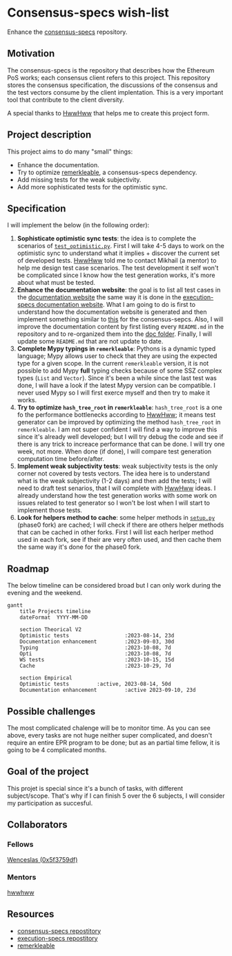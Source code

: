 # Consensus-specs wish-list

Enhance the [consensus-specs](https://github.com/ethereum/consensus-specs) repository.

## Motivation

The consensus-specs is the repository that describes how the Ethereum PoS works; each consensus client refers to this project. This repository stores the consensus specification, the discussions of the consensus and the test vectors consume by the client implentation. This is a very important tool that contribute to the client diversity.

A special thanks to [HwwHww](https://github.com/hwwhww) that helps me to create this project form.

## Project description

This project aims to do many "small" things:
- Enhance the documentation.
- Try to optimize [remerkleable](https://github.com/protolambda/remerkleable), a consensus-specs dependency.
- Add missing tests for the weak subjectivity.
- Add more sophisticated tests for the optimistic sync.

 
## Specification

I will implement the below (in the following order):
1. **Sophisticate optimistic sync tests**: the idea is to complete the scenarios of [`test_optimistic.py`](https://github.com/ethereum/consensus-specs/blob/dev/tests/core/pyspec/eth2spec/test/bellatrix/sync/test_optimistic.py). First I will take 4-5 days to work on the optimistic sync to understand what it implies + discover the current set of developed tests. [HwwHww](https://github.com/hwwhww) told me to contact Mikhail (a mentor) to help me design test case scenarios. The test development it self won't be complicated since I know how the test generation works, it's more about what must be tested.
2. **Enhance the documentation website**: the goal is to list all test cases in the [documentation website](https://ethereum.github.io/consensus-specs/) the same way it is done in the [execution-specs documentation website](https://ethereum.github.io/execution-spec-tests/tests/). What I am going to do is first to understand how the documentation website is generated and then implement something similar to [this](https://github.com/ethereum/execution-spec-tests/blob/4c402abcac4d13efde9f2a67f9a70363088d70a5/docs/gen_test_case_reference.py) for the consensus-sepcs. Also, I will improve the documentation content by first listing every `README.md` in the repository and to re-organized them into the [doc folder](https://github.com/ethereum/consensus-specs/tree/dev/docs/docs). Finally, I will update some `README.md` that are not update to date.
3. **Complete Mypy typings in `remerkleable`**: Pythons is a dynamic typed language; Mypy allows user to check that they are using the expected type for a given scope. In the current `remerkleable` version, it is not possible to add Mypy **full** typing checks because of some SSZ complex types (`List` and `Vector`). Since it's been a while since the last test was done, I will have a look if the latest Mypy version can be compatible. I never used Mypy so I will first exerce myself and then try to make it works.
4. **Try to optimize `hash_tree_root` in `remerkleable`**: `hash_tree_root` is a one fo the performance bottlenecks according to [HwwHww](https://github.com/hwwhww); it means test generator can be improved by optimizing the method `hash_tree_root` in `remerkleable`. I am not super confident I will find a way to improve this since it's already well developed; but I will try debug the code and see if there is any trick to increace performance that can be done. I will try one week, not more. When done (if done), I will compare test generation  computation time before/after.
5. **Implement weak subjectivity tests**: weak subjectivity tests is the only corner not covered by tests vectors. The idea here is to understand what is the weak subjectivity (1-2 days) and then add the tests; I will need to draft test senarios, that I will complete with [HwwHww](https://github.com/hwwhww) ideas. I already understand how the test generation works with some work on issues related to test generator so I won't be lost when I will start to implement those tests.
6. **Look for helpers method to cache**: some helper methods in [`setup.py`](https://github.com/ethereum/consensus-specs/blob/8d6a40522c00d7f7ea25d841208342212e1e2367/pysetup/spec_builders/phase0.py) (phase0 fork) are cached; I will check if there are others helper methods that can be cached in other forks. First I will list each herlper method used in each fork, see if their are very often used, and then cache them the same way it's done for the phase0 fork.


## Roadmap

The below timeline can be considered broad but I can only work during the evening and the weekend.

```mermaid
gantt
    title Projects timeline
    dateFormat  YYYY-MM-DD
    
    section Theorical V2
    Optimistic tests                  :2023-08-14, 23d
    Documentation enhancement         :2023-09-03, 30d
    Typing                            :2023-10-08, 7d
    Opti                              :2023-10-08, 7d
    WS tests                          :2023-10-15, 15d
    Cache                             :2023-10-29, 7d
    
    section Empirical
    Optimistic tests         :active, 2023-08-14, 50d
    Documentation enhancement         :active 2023-09-10, 23d

```

## Possible challenges

The most complicated chalenge will be to monitor time. As you can see above, every tasks are not huge neither super complicated, and doesn't require an entire EPR program to be done; but as an partial time fellow, it is going to be 4 complicated months.

## Goal of the project

This projet is special since it's a bunch of tasks, with different subject/scope. That's why if I can finish 5 over the 6 subjects, I will consider my participation as succesful.


## Collaborators

### Fellows 

[Wenceslas (0x5f3759df)](https://github.com/wenceslas-sanchez)

### Mentors

[hwwhww](https://github.com/hwwhww)

## Resources

- [consensus-specs repostitory](https://github.com/ethereum/consensus-specs)
- [execution-specs repostitory](https://github.com/ethereum/execution-specs)
- [remerkleable](https://github.com/protolambda/remerkleable)
